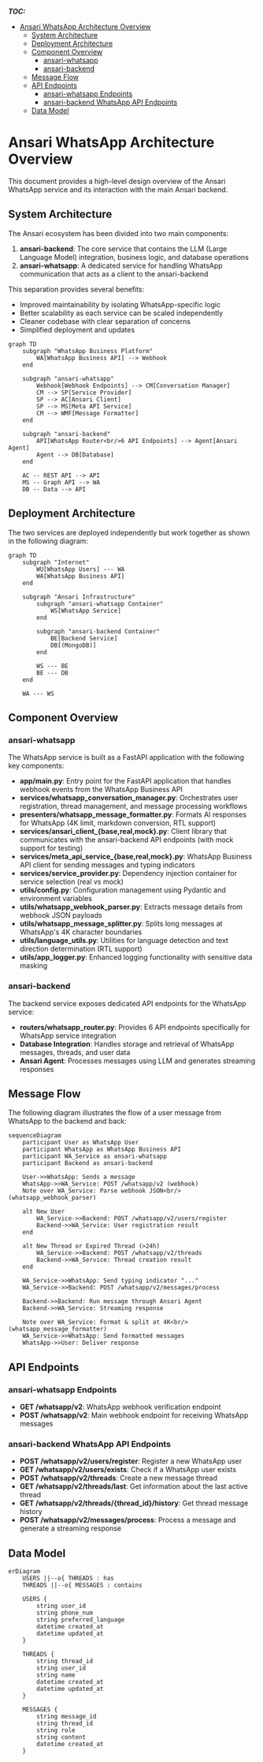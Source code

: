 ***TOC:***

- [Ansari WhatsApp Architecture Overview](#ansari-whatsapp-architecture-overview)
  - [System Architecture](#system-architecture)
  - [Deployment Architecture](#deployment-architecture)
  - [Component Overview](#component-overview)
    - [ansari-whatsapp](#ansari-whatsapp)
    - [ansari-backend](#ansari-backend)
  - [Message Flow](#message-flow)
  - [API Endpoints](#api-endpoints)
    - [ansari-whatsapp Endpoints](#ansari-whatsapp-endpoints)
    - [ansari-backend WhatsApp API Endpoints](#ansari-backend-whatsapp-api-endpoints)
  - [Data Model](#data-model)


# Ansari WhatsApp Architecture Overview

This document provides a high-level design overview of the Ansari WhatsApp service and its interaction with the main Ansari backend.

## System Architecture

The Ansari ecosystem has been divided into two main components:

1. **ansari-backend**: The core service that contains the LLM (Large Language Model) integration, business logic, and database operations
2. **ansari-whatsapp**: A dedicated service for handling WhatsApp communication that acts as a client to the ansari-backend

This separation provides several benefits:
- Improved maintainability by isolating WhatsApp-specific logic
- Better scalability as each service can be scaled independently
- Cleaner codebase with clear separation of concerns
- Simplified deployment and updates

```mermaid
graph TD
    subgraph "WhatsApp Business Platform"
        WA[WhatsApp Business API] --> Webhook
    end

    subgraph "ansari-whatsapp"
        Webhook[Webhook Endpoints] --> CM[Conversation Manager]
        CM --> SP[Service Provider]
        SP --> AC[Ansari Client]
        SP --> MS[Meta API Service]
        CM --> WMF[Message Formatter]
    end

    subgraph "ansari-backend"
        API[WhatsApp Router<br/>6 API Endpoints] --> Agent[Ansari Agent]
        Agent --> DB[Database]
    end

    AC -- REST API --> API
    MS -- Graph API --> WA
    DB -- Data --> API
```

## Deployment Architecture

The two services are deployed independently but work together as shown in the following diagram:

```mermaid
graph TD
    subgraph "Internet"
        WU[WhatsApp Users] --- WA
        WA[WhatsApp Business API]
    end
    
    subgraph "Ansari Infrastructure"
        subgraph "ansari-whatsapp Container"
            WS[WhatsApp Service]
        end
        
        subgraph "ansari-backend Container"
            BE[Backend Service]
            DB[(MongoDB)]
        end
        
        WS --- BE
        BE --- DB
    end
    
    WA --- WS
```

## Component Overview

### ansari-whatsapp

The WhatsApp service is built as a FastAPI application with the following key components:

- **app/main.py**: Entry point for the FastAPI application that handles webhook events from the WhatsApp Business API
- **services/whatsapp_conversation_manager.py**: Orchestrates user registration, thread management, and message processing workflows
- **presenters/whatsapp_message_formatter.py**: Formats AI responses for WhatsApp (4K limit, markdown conversion, RTL support)
- **services/ansari_client_{base,real,mock}.py**: Client library that communicates with the ansari-backend API endpoints (with mock support for testing)
- **services/meta_api_service_{base,real,mock}.py**: WhatsApp Business API client for sending messages and typing indicators
- **services/service_provider.py**: Dependency injection container for service selection (real vs mock)
- **utils/config.py**: Configuration management using Pydantic and environment variables
- **utils/whatsapp_webhook_parser.py**: Extracts message details from webhook JSON payloads
- **utils/whatsapp_message_splitter.py**: Splits long messages at WhatsApp's 4K character boundaries
- **utils/language_utils.py**: Utilities for language detection and text direction determination (RTL support)
- **utils/app_logger.py**: Enhanced logging functionality with sensitive data masking

### ansari-backend

The backend service exposes dedicated API endpoints for the WhatsApp service:

- **routers/whatsapp_router.py**: Provides 6 API endpoints specifically for WhatsApp service integration
- **Database Integration**: Handles storage and retrieval of WhatsApp messages, threads, and user data
- **Ansari Agent**: Processes messages using LLM and generates streaming responses

## Message Flow

The following diagram illustrates the flow of a user message from WhatsApp to the backend and back:

```mermaid
sequenceDiagram
    participant User as WhatsApp User
    participant WhatsApp as WhatsApp Business API
    participant WA_Service as ansari-whatsapp
    participant Backend as ansari-backend

    User->>WhatsApp: Sends a message
    WhatsApp->>WA_Service: POST /whatsapp/v2 (webhook)
    Note over WA_Service: Parse webhook JSON<br/>(whatsapp_webhook_parser)

    alt New User
        WA_Service->>Backend: POST /whatsapp/v2/users/register
        Backend->>WA_Service: User registration result
    end

    alt New Thread or Expired Thread (>24h)
        WA_Service->>Backend: POST /whatsapp/v2/threads
        Backend->>WA_Service: Thread creation result
    end

    WA_Service->>WhatsApp: Send typing indicator "..."
    WA_Service->>Backend: POST /whatsapp/v2/messages/process

    Backend->>Backend: Run message through Ansari Agent
    Backend->>WA_Service: Streaming response

    Note over WA_Service: Format & split at 4K<br/>(whatsapp_message_formatter)
    WA_Service->>WhatsApp: Send formatted messages
    WhatsApp->>User: Deliver response
```

## API Endpoints

### ansari-whatsapp Endpoints

- **GET /whatsapp/v2**: WhatsApp webhook verification endpoint
- **POST /whatsapp/v2**: Main webhook endpoint for receiving WhatsApp messages

### ansari-backend WhatsApp API Endpoints

- **POST /whatsapp/v2/users/register**: Register a new WhatsApp user
- **GET /whatsapp/v2/users/exists**: Check if a WhatsApp user exists
- **POST /whatsapp/v2/threads**: Create a new message thread
- **GET /whatsapp/v2/threads/last**: Get information about the last active thread
- **GET /whatsapp/v2/threads/{thread_id}/history**: Get thread message history
- **POST /whatsapp/v2/messages/process**: Process a message and generate a streaming response

## Data Model

```mermaid
erDiagram
    USERS ||--o{ THREADS : has
    THREADS ||--o{ MESSAGES : contains
    
    USERS {
        string user_id
        string phone_num
        string preferred_language
        datetime created_at
        datetime updated_at
    }
    
    THREADS {
        string thread_id
        string user_id
        string name
        datetime created_at
        datetime updated_at
    }
    
    MESSAGES {
        string message_id
        string thread_id
        string role
        string content
        datetime created_at
    }
```